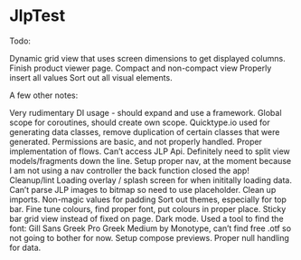 # JlpTest

Todo:

Dynamic grid view that uses screen dimensions to get displayed columns.
Finish product viewer page.
  Compact and non-compact view
  Properly insert all values
  Sort out all visual elements.

A few other notes:

Very rudimentary DI usage - should expand and use a framework.
Global scope for coroutines, should create own scope.
Quicktype.io used for generating data classes, remove duplication of certain classes that were generated.
Permissions are basic, and not properly handled.
Proper implementation of flows.
Can’t access JLP Api.
Definitely need to split view models/fragments down the line.
Setup proper nav, at the moment because I am not using a nav controller the back function closed the app!
Cleanup/lint
Loading overlay / splash screen for when inititally loading data.
Can’t parse JLP images to bitmap so need to use placeholder.
Clean up imports.
Non-magic values for padding
Sort out themes, especially for top bar.
Fine tune colours, find proper font, put colours in proper place.
Sticky bar grid view instead of fixed on page.
Dark mode.
Used a tool to find the font: Gill Sans Greek Pro Greek Medium by Monotype, can’t find free .otf so not going to bother for now.
Setup compose previews.
Proper null handling for data.
